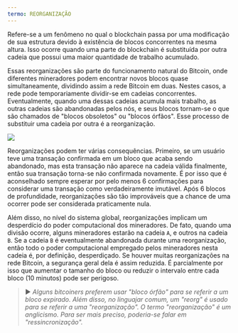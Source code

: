 ```yaml
---
termo: REORGANIZAÇÃO
---
```


Refere-se a um fenômeno no qual o blockchain passa por uma modificação de sua estrutura devido à existência de blocos concorrentes na mesma altura. Isso ocorre quando uma parte do blockchain é substituída por outra cadeia que possui uma maior quantidade de trabalho acumulado.

Essas reorganizações são parte do funcionamento natural do Bitcoin, onde diferentes mineradores podem encontrar novos blocos quase simultaneamente, dividindo assim a rede Bitcoin em duas. Nestes casos, a rede pode temporariamente dividir-se em cadeias concorrentes. Eventualmente, quando uma dessas cadeias acumula mais trabalho, as outras cadeias são abandonadas pelos nós, e seus blocos tornam-se o que são chamados de "blocos obsoletos" ou "blocos órfãos". Esse processo de substituir uma cadeia por outra é a reorganização.

![](../../dictionnaire/assets/9.png)

Reorganizações podem ter várias consequências. Primeiro, se um usuário teve uma transação confirmada em um bloco que acaba sendo abandonado, mas esta transação não aparece na cadeia válida finalmente, então sua transação torna-se não confirmada novamente. É por isso que é aconselhado sempre esperar por pelo menos 6 confirmações para considerar uma transação como verdadeiramente imutável. Após 6 blocos de profundidade, reorganizações são tão improváveis que a chance de uma ocorrer pode ser considerada praticamente nula.

Além disso, no nível do sistema global, reorganizações implicam um desperdício do poder computacional dos mineradores. De fato, quando uma divisão ocorre, alguns mineradores estarão na cadeia `A`, e outros na cadeia `B`. Se a cadeia `B` é eventualmente abandonada durante uma reorganização, então todo o poder computacional empregado pelos mineradores nesta cadeia é, por definição, desperdiçado. Se houver muitas reorganizações na rede Bitcoin, a segurança geral dela é assim reduzida. É parcialmente por isso que aumentar o tamanho do bloco ou reduzir o intervalo entre cada bloco (10 minutos) pode ser perigoso.

> ► *Alguns bitcoiners preferem usar "bloco órfão" para se referir a um bloco expirado. Além disso, no linguajar comum, um "reorg" é usado para se referir a uma "reorganização". O termo "reorganização" é um anglicismo. Para ser mais preciso, poderia-se falar em "ressincronização".*